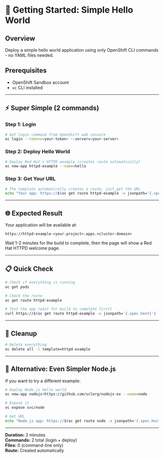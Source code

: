 # 🚀 **Getting Started: Simple Hello World**

## **Overview**
Deploy a simple hello world application using only OpenShift CLI commands - no YAML files needed.

## **Prerequisites**
- OpenShift Sandbox account
- `oc` CLI installed

---

## **⚡ Super Simple (2 commands)**

### **Step 1: Login**
```bash
# Get login command from OpenShift web console
oc login --token=<your-token> --server=<your-server>
```

### **Step 2: Deploy Hello World**
```bash
# Deploy Red Hat's HTTPD example (creates route automatically)
oc new-app httpd-example --name=hello
```

### **Step 3: Get Your URL**
```bash
# The template automatically creates a route, just get the URL
echo "Your app: https://$(oc get route httpd-example -o jsonpath='{.spec.host}')"
```

---

## **🌐 Expected Result**
Your application will be available at:
```
https://httpd-example-<your-project>.apps.<cluster-domain>
```

Wait 1-2 minutes for the build to complete, then the page will show a Red Hat HTTPD welcome page.

---

## **📋 Quick Check**
```bash
# Check if everything is running
oc get pods

# Check the route
oc get route httpd-example

# Test the app (wait for build to complete first)
curl https://$(oc get route httpd-example -o jsonpath='{.spec.host}')
```

---

## **🧹 Cleanup**
```bash
# Delete everything
oc delete all -l template=httpd-example
```

---

## **🔧 Alternative: Even Simpler Node.js**

If you want to try a different example:

```bash
# Deploy Node.js hello world
oc new-app nodejs~https://github.com/sclorg/nodejs-ex --name=node

# Expose it
oc expose svc/node

# Get URL
echo "Node.js app: https://$(oc get route node -o jsonpath='{.spec.host}')"
```

---

**Duration:** 2 minutes  
**Commands:** 2 total (login + deploy)  
**Files:** 0 (command-line only)  
**Route:** Created automatically
